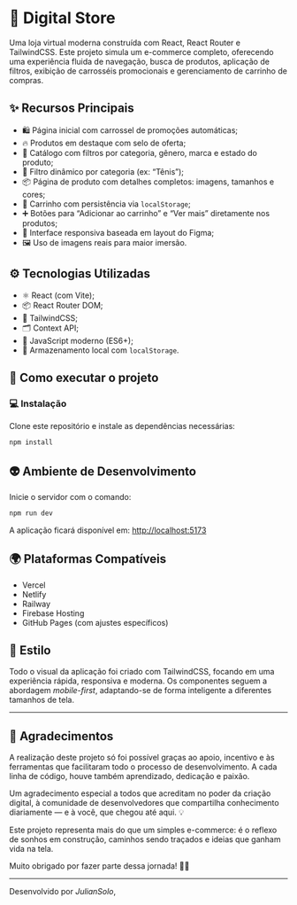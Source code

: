 
# 👟 Digital Store

Uma loja virtual moderna construída com React, React Router e TailwindCSS. Este projeto simula um e-commerce completo, oferecendo uma experiência fluida de navegação, busca de produtos, aplicação de filtros, exibição de carrosséis promocionais e gerenciamento de carrinho de compras.

## ✨ Recursos Principais

- 🛍 Página inicial com carrossel de promoções automáticas;
- 🔥 Produtos em destaque com selo de oferta;
- 🧾 Catálogo com filtros por categoria, gênero, marca e estado do produto;
- 🧠 Filtro dinâmico por categoria (ex: “Tênis”);
- 📦 Página de produto com detalhes completos: imagens, tamanhos e cores;
- 🛒 Carrinho com persistência via `localStorage`;
- ➕ Botões para “Adicionar ao carrinho” e “Ver mais” diretamente nos produtos;
- 🎯 Interface responsiva baseada em layout do Figma;
- 🖼 Uso de imagens reais para maior imersão.

## ⚙️ Tecnologias Utilizadas

- ⚛️ React (com Vite);
- 📦 React Router DOM;
- 🎨 TailwindCSS;
- 🗂 Context API;
- 🧠 JavaScript moderno (ES6+);
- 💾 Armazenamento local com `localStorage`.

## 🚀 Como executar o projeto

### 💻 Instalação

Clone este repositório e instale as dependências necessárias:

```bash
npm install
```

## 👽 Ambiente de Desenvolvimento

Inicie o servidor com o comando:

```bash
npm run dev
```

A aplicação ficará disponível em: <http://localhost:5173>

## 🌍 Plataformas Compatíveis

- Vercel  
- Netlify  
- Railway  
- Firebase Hosting  
- GitHub Pages (com ajustes específicos)

## 🎨 Estilo

Todo o visual da aplicação foi criado com TailwindCSS, focando em uma experiência rápida, responsiva e moderna. Os componentes seguem a abordagem *mobile-first*, adaptando-se de forma inteligente a diferentes tamanhos de tela.

---

## 🙏 Agradecimentos

A realização deste projeto só foi possível graças ao apoio, incentivo e às ferramentas que facilitaram todo o processo de desenvolvimento. A cada linha de código, houve também aprendizado, dedicação e paixão.

Um agradecimento especial a todos que acreditam no poder da criação digital, à comunidade de desenvolvedores que compartilha conhecimento diariamente — e à você, que chegou até aqui. 💡

Este projeto representa mais do que um simples e-commerce: é o reflexo de sonhos em construção, caminhos sendo traçados e ideias que ganham vida na tela.

Muito obrigado por fazer parte dessa jornada! 🚀✨

---

Desenvolvido por *JulianSolo*, 